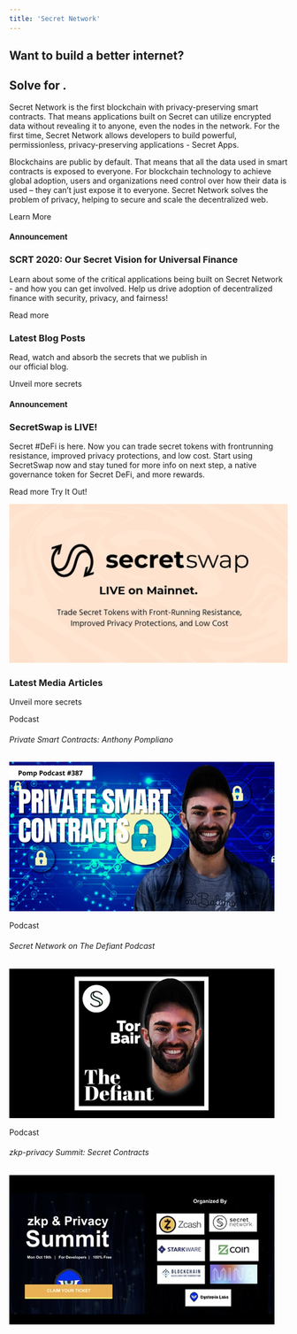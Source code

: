 ```yaml
---
title: 'Secret Network'
---
```








<!-- Hero Video -->
<column class="card-variant" mode="normal">
<block>

<hero-video />

</block>
</column>









<!-- Getting started -->

<column>

<block>

<card-simple-dynamic class="orientation-horizontal accent-purple" cardId="card_1"/>

<!-- <card-simple class="orientation-horizontal accent-purple" url="/ecosystem/overview">

<card-block>

### Get started

#### with Secret Network

Get SCRT, install a Wallet, explore Secret DeFi, become a Secret Agent. 

</card-block>

<card-block>

<img src="./img/card-build.png" alt="getting started" width="100%" height="auto">

</card-block>

</card-simple> -->

</block>

</column>









<!-- Card collection -->
<column class="spacer-s" number="3" number-m="1" number-s="1">

<block>

<card-simple-dynamic class="orientation-vertical accent-blue" cardId="card_2"/>

<!-- <card-simple class="orientation-vertical accent-blue" url="/community">

<card-block>

### Join

#### the Community

Whether you’re a developer, an artist, a writer, an entrepreneur, or a dreamer, there are many ways for you to contribute to Secret Network.

</card-block>

<card-block>

![](./img/card-people.png)

</card-block>

</card-simple> -->

</block>

<block>

<card-simple-dynamic class="orientation-vertical accent-green" cardId="card_3"/>

<!-- <card-simple class="orientation-vertical accent-green" url="/developers">

<card-block>

### Build

#### on Secret Network

Use Secret Contracts to build decentralized applications with improved usability and explore new frontiers in web3.

</card-block>

<card-block>

![](./img/card-rocket.png)

</card-block>

</card-simple> -->

</block>

<block>

<card-simple-dynamic class="orientation-vertical accent-orange" cardId="card_4"/>

<!-- <card-simple class="orientation-vertical accent-orange" url="/ecosystem/overview">

<card-block>

### Explore

#### the Ecosystem

Find out why Secret Network is a first-of-its-kind, open-source blockchain that provides data privacy by default.

</card-block>

<card-block>

![](./img/card-hand.png)

</card-block>

</card-simple> -->

</block>

</column>









<!-- Want to build better internet title -->
<column class="home--build_better_internet color-change" number="1" number-m="1" number-s="1">

<block>

## Want to build a better internet?

## Solve for <typical :steps="['Privacy', 2000, 'Usability', 2000, 'People', 2000, 'Security', 2000, 'Sustainability', 2000]" :loop="Infinity" :wrapper="'span'"></typical>.

</block>

</column>









<!-- Want to build better internet paragraphs -->
<column class="home--build_better_internet spacer-s" number="2" number-m="1" number-s="1">

<block>

Secret Network is the first blockchain with privacy-preserving smart contracts. That means applications built on Secret can utilize encrypted data without revealing it to anyone, even the nodes in the network. For the first time, Secret Network allows developers to build powerful, permissionless, privacy-preserving applications - Secret Apps.

</block>

<block>

Blockchains are public by default. That means that all the data used in smart contracts is exposed to everyone. For blockchain technology to achieve global adoption, users and organizations need control over how their data is used – they can’t just expose it to everyone. Secret Network solves the problem of privacy, helping to secure and scale the decentralized web.

</block>

<block>

<btn url="/about/about-secret-network">Learn More</btn>

</block>

</column>










<!-- Announcement -->
<column class="announcement accent-green spacer-s" weight="left" number="2" number-s="1">

<block>

#### Announcement

### SCRT 2020: Our Secret Vision for Universal Finance

Learn about some of the critical applications being built on Secret Network - and how you can get involved. Help us drive adoption of decentralized finance with security, privacy, and fairness!

<btn>Read more</btn>

</block>

</column>









<!-- Block header -->
<column class="block-header" number="2" number-m="1" number-s="1">

<block>

### Latest Blog Posts
  
Read, watch and absorb the secrets that we publish in<br/>our official blog.

</block>

<block>

<btn url="/blog/">Unveil more secrets</btn>

</block>

</column>










<!-- Blog cards -->
<column class="spacer-s">

<blog-latest-posts class="latest-blog-cards"></blog-latest-posts>

</column>









<!-- Announcement -->
<column class="announcement accent-green spacer-s" weight="right" number="2" number-m="1" number-s="1">

<block>

#### Announcement

### SecretSwap is LIVE!


Secret #DeFi is here. Now you can trade secret tokens with frontrunning resistance, improved privacy protections, and low cost. Start using SecretSwap now and stay tuned for more info on next step, a native governance token for Secret DeFi, and more rewards.

<btn url="/blog/secretswap-is-live-on-mainnet">Read more</btn> <btn url="https://bridge.scrt.network/swap#Swap">Try It Out!</btn>

</block>

<block>

![](./img/announcement/secretswap.jpg)

</block>

</column>











<!-- Block header -->
<column class="block-header" number="2" number-s="1">

<block>

### Latest Media Articles

</block>

<block>

<btn url="/media/features">Unveil more secrets</btn>

</block>

</column>











<!-- Podcasts -->
<column class="spacer-s" number="3" number-s="1">

<block>

<card-media class="accent-red"  url="https://www.youtube.com/watch?v=Kx9hb3U7pfs">

Podcast

###### Private Smart Contracts: Anthony Pompliano

![Private Smart Contracts: Anthony Pompliano](./img/media-card/image1.png)

</card-media>

</block>

<block>

<card-media class="accent-red" url="https://anchor.fm/thedefiant/episodes/Privacy-Might-be-the-Only-Thing-Left-That-Makes-Web-3-0-a-Viable-Alternative-Tor-Bair-of-Secret-Foundation-el9n52">

Podcast

###### Secret Network on The Defiant Podcast

![Secret Network on The Defiant Podcast](./img/media-card/image2.png)

</card-media>

</block>

<block>

<card-media class="accent-red" url="https://www.crowdcast.io/e/zkp-privacy-summit/5">

Podcast

###### zkp-privacy Summit: Secret Contracts

![zkp-privacy Summit: Secret Contracts](./img/media-card/privacysummit.png)

</card-media>

</block>

</column>